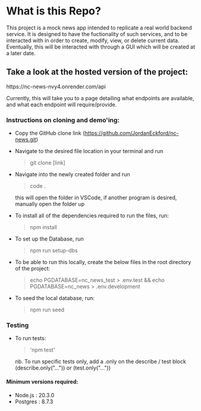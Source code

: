 # What is this Repo?

<p>This project is a mock news app intended to replicate a real world backend service. It is designed to have the fuctionality of such services, and to be interacted with in order to create, modify, view, or delete current data. Eventually, this will be interacted with through a GUI which will be created at a later date.</p>

## Take a look at the hosted version of the project:

<p> https://nc-news-nvy4.onrender.com/api

Currently, this will take you to a page detailing what endpoints are available, and what each endpoint will require/provide.

</p>

### Instructions on cloning and demo'ing:

- Copy the GitHub clone link (https://github.com/JordanEckford/nc-news.git)
- Navigate to the desired file location in your terminal and run
  > git clone [link]
- Navigate into the newly created folder and run

  > code .

  this will open the folder in VSCode, if another program is desired, manually open the folder up

- To install all of the dependencies required to run the files, run:

  > npm install

- To set up the Database, run

  > npm run setup-dbs

- To be able to run this locally, create the below files in the root directory of the project:

  > echo PGDATABASE=nc_news_test > .env.test && echo PGDATABASE=nc_news > .env.development

- To seed the local database, run:

  > npm run seed

### Testing

- To run tests:

  > 'npm test'

  nb. To run specific tests only, add a .only on the describe / test block (describe.only("...")) or (test.only("..."))

#### Minimum versions required:

<ul>
<li>Node.js : 20.3.0 </li>
<li>Postgres : 8.7.3 </li>
</ul>
